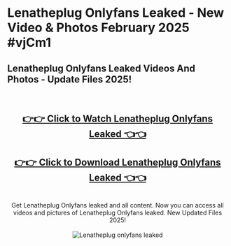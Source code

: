 # Lenatheplug Onlyfans Leaked - New Video & Photos February 2025 #vjCm1

<h2>Lenatheplug Onlyfans Leaked Videos And Photos - Update Files 2025!</h2>
<br>
<div align="center">
<h2><a href="https://links2leaks.com?utm_source=lenatheplug&utm_medium=git102" rel="nofollow">👉👉 Click to Watch Lenatheplug Onlyfans Leaked 👈👈</a></h2>
<h2><a href="https://links2leaks.com?utm_source=lenatheplug&utm_medium=git102" rel="nofollow">👉👉 Click to Download Lenatheplug Onlyfans Leaked 👈👈</a></h2>
<br>
Get Lenatheplug Onlyfans leaked and all content. Now you can access all videos and pictures of Lenatheplug Onlyfans leaked. New Updated Files 2025!
<br>
<br>
<a href="https://links2leaks.com?utm_source=lenatheplug&utm_medium=git102" rel="nofollow" data-target="animated-image.originalLink"><img src="https://i.ibb.co/Gkj2r4b/banner.png" alt="Lenatheplug onlyfans leaked" style="max-width: 100%; display: inline-block;" data-target="animated-image.originalImage"></a>
</div>
<br>
